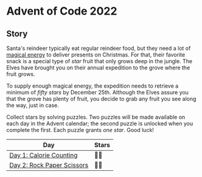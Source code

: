 # Advent of Code 2022

## Story

Santa's reindeer typically eat regular reindeer food, but they need a lot
of [magical energy](https://adventofcode.com/2018/day/25) to deliver presents on Christmas. For that, their favorite
snack is a special type of _star_ fruit that only grows deep in the jungle. The Elves have brought you on their annual
expedition to the grove where the fruit grows.

To supply enough magical energy, the expedition needs to retrieve a minimum of _fifty stars_ by December 25th. Although
the Elves assure you that the grove has plenty of fruit, you decide to grab any fruit you see along the way, just in
case.

Collect stars by solving puzzles. Two puzzles will be made available on each day in the Advent calendar; the second
puzzle is unlocked when you complete the first. Each puzzle grants _one star_. Good luck!

| Day                                                                  | Stars |
|----------------------------------------------------------------------| ----- |
| [Day 1: Calorie Counting](./src/dev/adtennant/adventofcode/day01)    | 🌟🌟  |
| [Day 2: Rock Paper Scissors](./src/dev/adtennant/adventofcode/day02) | 🌟🌟  |

